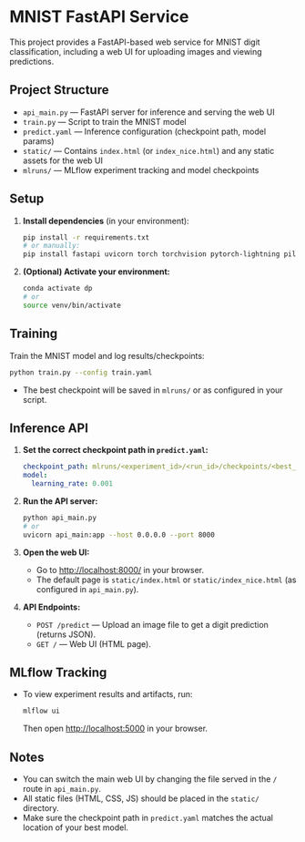 # MNIST FastAPI Service

This project provides a FastAPI-based web service for MNIST digit classification, including a web UI for uploading images and viewing predictions.

## Project Structure

- `api_main.py` — FastAPI server for inference and serving the web UI
- `train.py` — Script to train the MNIST model
- `predict.yaml` — Inference configuration (checkpoint path, model params)
- `static/` — Contains `index.html` (or `index_nice.html`) and any static assets for the web UI
- `mlruns/` — MLflow experiment tracking and model checkpoints

## Setup

1. **Install dependencies** (in your environment):
   ```sh
   pip install -r requirements.txt
   # or manually:
   pip install fastapi uvicorn torch torchvision pytorch-lightning pillow numpy mlflow
   ```

2. **(Optional) Activate your environment:**
   ```sh
   conda activate dp
   # or
   source venv/bin/activate
   ```

## Training

Train the MNIST model and log results/checkpoints:
```sh
python train.py --config train.yaml
```
- The best checkpoint will be saved in `mlruns/` or as configured in your script.

## Inference API

1. **Set the correct checkpoint path in `predict.yaml`:**
   ```yaml
   checkpoint_path: mlruns/<experiment_id>/<run_id>/checkpoints/<best_checkpoint>.ckpt
   model:
     learning_rate: 0.001
   ```
2. **Run the API server:**
   ```sh
   python api_main.py
   # or
   uvicorn api_main:app --host 0.0.0.0 --port 8000
   ```
3. **Open the web UI:**
   - Go to [http://localhost:8000/](http://localhost:8000/) in your browser.
   - The default page is `static/index.html` or `static/index_nice.html` (as configured in `api_main.py`).

4. **API Endpoints:**
   - `POST /predict` — Upload an image file to get a digit prediction (returns JSON).
   - `GET /` — Web UI (HTML page).

## MLflow Tracking

- To view experiment results and artifacts, run:
  ```sh
  mlflow ui
  ```
  Then open [http://localhost:5000](http://localhost:5000) in your browser.

## Notes
- You can switch the main web UI by changing the file served in the `/` route in `api_main.py`.
- All static files (HTML, CSS, JS) should be placed in the `static/` directory.
- Make sure the checkpoint path in `predict.yaml` matches the actual location of your best model. 